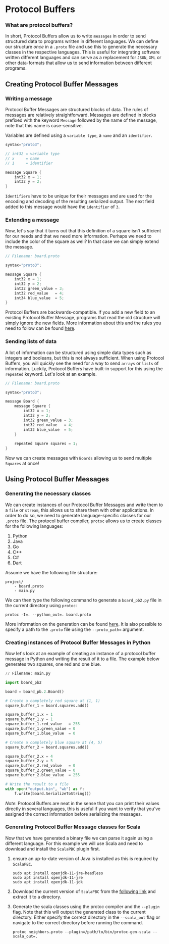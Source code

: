 

# Protocol Buffers

### What are protocol buffers?
In short, Protocol Buffers allow us to write `messages` in order to send structured data to programs written in different languages. We can define our structure *once* in a `.proto` file and use this to generate the necessary classes in the respective languages. This is useful for integrating software written different languages and can serve as a replacement for `JSON`, `XML` or other data-formats that allow us to send information between different programs.

## Creating Protocol Buffer Messages

### Writing a message
Protocol Buffer Messages are structured blocks of data. The rules of messages are relatively straightforward. Messages are defined in blocks prefixed with the keyword `Message` followed by the name of the message, note that this name is case-sensitive.

Variables are defined using a `variable type`, a `name` and an `identifier`.

````java #use java to get some syntax highlighting
syntax="proto3";

// int32 = variable type
// x     = name
// 1     = identifier

message Square {
    int32 x = 1;
    int32 y = 2;
}
````

`Identifiers` have to be unique for their messages and are used for the encoding and decoding of the resulting serialized output. The next field added to this message would have the `identifier` of `3`.

### Extending a message

Now, let's say that it turns out that this definition of a square isn't sufficient for our needs and that we need more information. Perhaps we need to include the color of the square as well? In that case we can simply extend the message.

````java #use java to get some syntax highlighting
// Filename: board.proto

syntax="proto3";

message Square {
    int32 x = 1;
    int32 y = 2;
    int32 green_value = 3;
    int32 red_value   = 4;
    int34 blue_value  = 5;
}
````

Protocol Buffers are backwards-compatible. If you add a new field to an existing Protocol Buffer Message, programs that read the old structure will simply ignore the new fields. More information about this and the rules you need to follow can be found [here](https://developers.google.com/protocol-buffers/docs/javatutorial#extending-a-protocol-buffer).

### Sending lists of data
A lot of information can be structured using simple data types such as integers and booleans, but this is not always sufficient. When using Protocol Buffers, you will quickly see the need for a way to send `arrays` or `lists` of information. Luckily, Protocol Buffers have built-in support for this using the `repeated` keyword. Let's look at an example.

````java
// Filename: board.proto

syntax="proto3";

message Board {
    message Square {
        int32 x = 1;
        int32 y = 2;
        int32 green_value = 3;
        int32 red_value   = 4;
        int32 blue_value  = 5;
    }
    
    repeated Square squares = 1;
}
````

Now we can create messages with `Boards` allowing us to send multiple `Squares` at once!

## Using Protocol Buffer Messages

### Generating the necessary classes

We can create instances of our Protocol Buffer Messages and write them to a `file` or `stream`, this allows us to share them with other applications. In order to do so, we need to generate language-specific classes for our `.proto` file. The protocol buffer compiler, `protoc` allows us to create classes for the following languages:

1. Python
2. Java
3. Go
4. C++
5. C#
6. Dart

Assume we have the following file structure:
````
project/
    - board.proto
    - main.py
````

We can then type the following command to generate a `board_pb2.py` file in the current directory using `protoc`:

`protoc -I=. --python_out=. board.proto`

More information on the generation can be found [here](https://developers.google.com/protocol-buffers/docs/reference/java-generated). It is also possible to specify a path to the `.proto` file using the `--proto_path=` argument.

### Creating instances of Protocol Buffer Messages in Python

Now let's look at an example of creating an instance of a protocol buffer message in Python and writing the result of it to a file. The example below generates two squares, one red and one blue.

````python
// Filename: main.py

import board_pb2

board = board_pb.2.Board()

# Create a completely red square at (1, 1)
square_buffer_1 = board.squares.add()

square_buffer_1.x = 1
square_buffer_1.y = 1
square_buffer_1.red_value   = 255
square_buffer_1.green_value = 0
square_buffer_1.blue_value  = 0

# Create a completely blue square at (4, 5)
square_buffer_2 = board.squares.add()

square_buffer_2.x = 4
square_buffer_2.y = 5
square_buffer_2.red_value   = 0
square_buffer_2.green_value = 0
square_buffer_2.blue_value  = 255

# Write the result to a file
with open("output.bin", "wb") as f:
    f.write(board.SerializeToString())
````

*Note*: Protocol Buffers are neat in the sense that you can print their values directly in several languages, this is useful if you want to verify that you've assigned the correct information before serializing the messages.

### Generating Protocol Buffer Message classes for Scala

Now that we have generated a binary file we can parse it again using a different language. For this example we will use Scala and need to download and install the `ScalaPBC` plugin first.

1. ensure an up-to-date version of Java is installed as this is required by `ScalaPBC`.

	```
	sudo apt install openjdk-11-jre-headless
	sudo apt install openjdk-11-jre
	sudo apt install openjdk-11-jdk
	```

2. Download the current version of `ScalaPBC` from the [following link](https://github.com/scalapb/ScalaPB/releases) and extract it to a directory.

3. Generate the scala classes using the protoc compiler and the `--plugin` flag. Note that this will output the generated class to the current directory. Either specify the correct directory in the `--scala_out` flag or navigate to the correct directory before running the command.

	`protoc neighbors.proto --plugin=/path/to/bin/protoc-gen-scala --scala_out=.`
<!--stackedit_data:
eyJoaXN0b3J5IjpbLTg2NzAzNTI1NiwtNjk2NzY1MzM1XX0=
-->